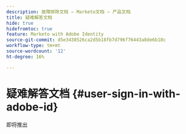 ```yaml
---
description: 故障排除文档 — Marketo文档 — 产品文档
title: 疑难解答文档
hide: true
hidefromtoc: true
feature: Marketo with Adobe Identity
source-git-commit: d5e3438526ca2d5b18fb7d796f76443a8de6b18c
workflow-type: tm+mt
source-wordcount: '12'
ht-degree: 16%

---
```


# 疑难解答文档 {#user-sign-in-with-adobe-id}

即将推出
